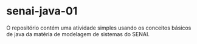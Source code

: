 # senai-java-01
O repositório contém uma atividade simples usando os conceitos básicos de java da matéria de modelagem de sistemas do SENAI.
